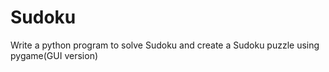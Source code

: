 # Sudoku
Write a python program to solve Sudoku and create a Sudoku puzzle using pygame(GUI version)
